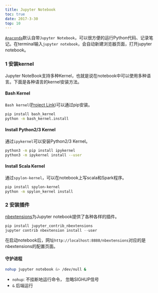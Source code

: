 ```yaml
---
title: Jupyter Notebook
toc: true
date: 2017-3-30
top: 10
---
```


[`Anaconda`](../Python/Python配置.md)默认自带`Jupyter Notebook`，可以很方便的运行Python代码、记录笔记。在terminal输入`jupyter notebook`，会自动新建浏览器页面，打开jupyter notebook。


### 1 安装kernel

Jupyter NoteBook支持多种Kernel，也就是说在notebook中可以使用多种语言。下面是各种语言的kernel安装方法。


#### Bash Kernel

`Bash kernel`([Project Link](https://github.com/takluyver/bash_kernel))可以通过pip安装。

```bash
pip install bash_kernel
python -m bash_kernel.install
```

#### Install Python2/3 Kernel

通过`ipykernel`可以安装Python2/3 Kernel。

```bash
python3 -m pip install ipykernel
python3 -m ipykernel install --user
```

#### Install Scala Kernel

通过`spylon-kernel`，可以在notebook上写scala和Spark程序。

```bash
pip install spylon-kernel
python -m spylon_kernel install
```

### 2 安装插件

[nbextensions](https://jupyter-contrib-nbextensions.readthedocs.io/en/latest/install.html)为Jupyter notebook提供了各种各样的插件。

```Python
pip install jupyter_contrib_nbextensions
jupyter contrib nbextension install --user
```

在启动notebook后，网址`http://localhost:8888/nbextensions`对应的是nbextensions的配置页面。


#### 守护进程

```bash
nohup jupyter notebook &> /dev/null &
```

* `nohup`: 不挂断地运行命令， 忽略SIGHUP信号
* `&` 后端运行